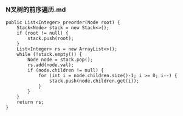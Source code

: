 
### N叉树的前序遍历.md
  
    public List<Integer> preorder(Node root) {
        Stack<Node> stack = new Stack<>();
        if (root != null) {
            stack.push(root);
        }
        List<Integer> rs = new ArrayList<>();
        while (!stack.empty()) {
            Node node = stack.pop();
            rs.add(node.val);
            if (node.children != null) {
                for (int i = node.children.size()-1; i >= 0; i--) {
                    stack.push(node.children.get(i));
                }
            }
        }
        return rs;
    }